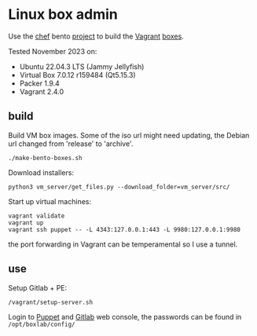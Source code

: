 # Linux box admin

Use the [chef](https://www.chef.io/products/chef-infra) bento [project](https://github.com/chef/bento) to build the [Vagrant](https://www.vagrantup.com/) [boxes](https://app.vagrantup.com/bento).

Tested November 2023 on:

* Ubuntu 22.04.3 LTS (Jammy Jellyfish)
* Virtual Box 7.0.12 r159484 (Qt5.15.3)
* Packer 1.9.4
* Vagrant 2.4.0

## build

Build VM box images. Some of the iso url might need updating, the Debian url changed from 'release' to 'archive'.

```shell
./make-bento-boxes.sh
```

Download installers:

```shell
python3 vm_server/get_files.py --download_folder=vm_server/src/
```

Start up virtual machines:

```shell
vagrant validate
vagrant up
vagrant ssh puppet -- -L 4343:127.0.0.1:443 -L 9980:127.0.0.1:9980
```

the port forwarding in Vagrant can be temperamental so I use a tunnel.

## use

Setup Gitlab + PE:

```shell
/vagrant/setup-server.sh
```

Login to [Puppet](https://localhost:4343/auth/login?redirect=/) and [Gitlab](http://localhost:9980/users/sign_in) web console, the passwords can be found in `/opt/boxlab/config/`
